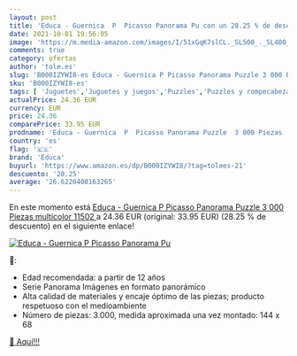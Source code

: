 ```yaml
---
layout: post
title: 'Educa - Guernica  P  Picasso Panorama Pu con un 28.25 % de descuento'
date: 2021-10-01 19:56:05
image: 'https://m.media-amazon.com/images/I/51xGqK7slCL._SL500_._SL400_.jpg'
comments: true
category: ofertas
author: 'tole.es'
slug: 'B000IZYWI8-es Educa - Guernica P Picasso Panorama Puzzle 3 000 Piezas...'
sku: 'B000IZYWI8-es'
tags: [ 'Juguetes','Juguetes y juegos','Puzzles','Puzzles y rompecabezas','educa','puzzle', ]
actualPrice: 24.36 EUR
currency: EUR
price: 24.36
comparePrice: 33.95 EUR
prodname: 'Educa - Guernica  P  Picasso Panorama Puzzle  3 000 Piezas  multicolor  11502 '
country: 'es'
flag: '🇪🇸'
brand: 'Educa'
buyurl: 'https://www.amazon.es/dp/B000IZYWI8/?tag=tolees-21'
descuento: '28.25'
average: '26.6220408163265'
---
```


En este momento está [Educa - Guernica  P  Picasso Panorama Puzzle  3 000 Piezas  multicolor  11502 ](https://www.amazon.es/dp/B000IZYWI8/?tag=tolees-21) a 24.36 EUR (original: 33.95 EUR) (28.25 %  de descuento) en el siguiente enlace!

[![Educa - Guernica  P  Picasso Panorama Pu](https://m.media-amazon.com/images/I/51xGqK7slCL._SL500_._SL400_.jpg)](https://www.amazon.es/dp/B000IZYWI8/?tag=tolees-21)

🔎:

- Edad recomendada: a partir de 12 años
- Serie Panorama Imágenes en formato panorámico
- Alta calidad de materiales y encaje óptimo de las piezas; producto respetuoso con el medioambiente
- Número de piezas: 3.000, medida aproximada una vez montado: 144 x 68

[🛒 Aquí!!!](https://www.amazon.es/dp/B000IZYWI8/?tag=tolees-21)
